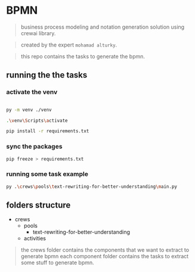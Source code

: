 # BPMN

> business process modeling and notation generation solution using crewai library.

> created by the expert `mohamad alturky`.

> this repo contains the tasks to generate the bpmn.

## running the the tasks

### activate the venv

```bash

py -m venv ./venv

.\venv\Scripts\activate

pip install -r requirements.txt
```

### sync the packages

```bash
pip freeze > requirements.txt
```

### running some task example

```bash
py .\crews\pools\text-rewriting-for-better-understanding\main.py
```

## folders structure

- crews
  - pools
    - text-rewriting-for-better-understanding
  - activities

> the crews folder contains the components that we want to extract to generate bpmn each component folder contains the tasks to extract some stuff to generate bpmn.
